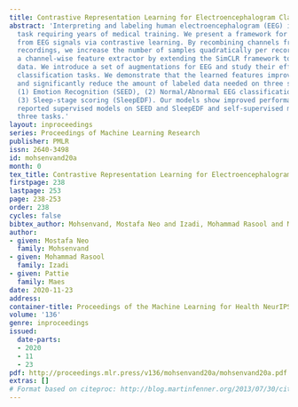 ```yaml
---
title: Contrastive Representation Learning for Electroencephalogram Classification
abstract: 'Interpreting and labeling human electroencephalogram (EEG) is a challenging
  task requiring years of medical training. We present a framework for learning representations
  from EEG signals via contrastive learning. By recombining channels from multi-channel
  recordings, we increase the number of samples quadratically per recording. We train
  a channel-wise feature extractor by extending the SimCLR framework to time-series
  data. We introduce a set of augmentations for EEG and study their efficacy on different
  classification tasks. We demonstrate that the learned features improve EEG classification
  and significantly reduce the amount of labeled data needed on three separate tasks:
  (1) Emotion Recognition (SEED), (2) Normal/Abnormal EEG classification (TUH), and
  (3) Sleep-stage scoring (SleepEDF). Our models show improved performance over previously
  reported supervised models on SEED and SleepEDF and self-supervised models on all
  three tasks.'
layout: inproceedings
series: Proceedings of Machine Learning Research
publisher: PMLR
issn: 2640-3498
id: mohsenvand20a
month: 0
tex_title: Contrastive Representation Learning for Electroencephalogram Classification
firstpage: 238
lastpage: 253
page: 238-253
order: 238
cycles: false
bibtex_author: Mohsenvand, Mostafa Neo and Izadi, Mohammad Rasool and Maes, Pattie
author:
- given: Mostafa Neo
  family: Mohsenvand
- given: Mohammad Rasool
  family: Izadi
- given: Pattie
  family: Maes
date: 2020-11-23
address: 
container-title: Proceedings of the Machine Learning for Health NeurIPS Workshop
volume: '136'
genre: inproceedings
issued:
  date-parts:
  - 2020
  - 11
  - 23
pdf: http://proceedings.mlr.press/v136/mohsenvand20a/mohsenvand20a.pdf
extras: []
# Format based on citeproc: http://blog.martinfenner.org/2013/07/30/citeproc-yaml-for-bibliographies/
---
```

